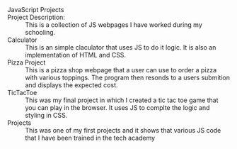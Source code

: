 <dl>
  <dt>JavaScript Projects</dt>

  <dt>Project Description:</dt>
  <dd>This is a collection of JS webpages I have worked during my schooling.
</dd>

<dt>Calculator</dt>
<dd>This is an simple claculator that uses JS to do it logic. It is also an implementation of HTML and CSS.
</dd>

<dt>Pizza Project</dt>
<dd>This is a pizza shop webpage that a user can use to order a pizza with various toppings. 
The program then resonds to a users submition and displays the expected cost. 
</dd>

<dt>TicTacToe</dt>
<dd>This was my final project in which I created a tic tac toe game that you can play in the browser. 
It uses JS to complte the logic and styling in CSS.
</dd>

<dt>Projects</dt>
<dd>This was one of my first projects and it shows that various JS code that I have been trained in the tech academy
</dd>

</dl>